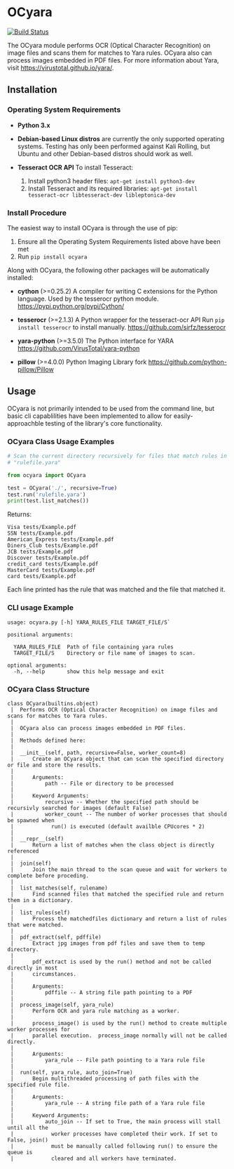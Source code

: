 # OCyara[![Build Status](https://travis-ci.org/bandrel/OCyara.svg?branch=master)](https://travis-ci.org/bandrel/OCyara)The OCyara module performs OCR (Optical Character Recognition) on imagefiles and scans them for matches to Yara rules.  OCyara also can processimages embedded in PDF files. For more information about Yara, visithttps://virustotal.github.io/yara/.## Installation### Operating System Requirements- **Python 3.x**- **Debian-based Linux distros** are currently the only supported  operating systems. Testing has only been performed against Kali  Rolling, but Ubuntu and other Debian-based distros should work as  well.- **Tesseract OCR API**  To install Tesseract:  1. Install python3 header files: `apt-get install python3-dev`  2. Install Tesseract and its required libraries:     `apt-get install tesseract-ocr libtesseract-dev libleptonica-dev`### Install ProcedureThe easiest way to install OCyara is through the use of pip:  1. Ensure all the Operating System Requirements listed above have been met  2. Run `pip install ocyara`Along with OCyara, the following other packages will be automaticallyinstalled: - **cython** (>=0.25.2) A compiler for writing C extensions for the   Python language. Used by the tesserocr python module.   https://pypi.python.org/pypi/Cython/ - **tesserocr** (>=2.1.3) A Python wrapper for the tesseract-ocr API   Run `pip install tesserocr` to install manually.   https://github.com/sirfz/tesserocr - **yara-python** (>=3.5.0) The Python interface for YARA   https://github.com/VirusTotal/yara-python - **pillow** (>=4.0.0) Python Imaging Library fork   https://github.com/python-pillow/Pillow## UsageOCyara is not primarily intended to be used from the command line, butbasic cli capablilities have been implemented to allow foreasily-approachble testing of the library's core functionality.### OCyara Class Usage Examples```python# Scan the current directory recursively for files that match rules in# "rulefile.yara"from ocyara import OCyaratest = OCyara('./', recursive=True)test.run('rulefile.yara')print(test.list_matches())```Returns:```Visa tests/Example.pdfSSN tests/Example.pdfAmerican_Express tests/Example.pdfDiners_Club tests/Example.pdfJCB tests/Example.pdfDiscover tests/Example.pdfcredit_card tests/Example.pdfMasterCard tests/Example.pdfcard tests/Example.pdf```Each line printed has the rule that was matched and the file thatmatched it.### CLI usage Example```usage: ocyara.py [-h] YARA_RULES_FILE TARGET_FILE/S`positional arguments:  YARA_RULES_FILE  Path of file containing yara rules  TARGET_FILE/S    Directory or file name of images to scan.optional arguments:  -h, --help       show this help message and exit```### OCyara Class Structure```class OCyara(builtins.object) |  Performs OCR (Optical Character Recognition) on image files and scans for matches to Yara rules. | |  OCyara also can process images embedded in PDF files. | |  Methods defined here: | |  __init__(self, path, recursive=False, worker_count=8) |      Create an OCyara object that can scan the specified directory or file and store the results. | |      Arguments: |          path -- File or directory to be processed | |      Keyword Arguments: |          recursive -- Whether the specified path should be recursivly searched for images (default False) |          worker_count -- The number of worker processes that should be spawned when |            run() is executed (default availble CPUcores * 2) | |  __repr__(self) |      Return a list of matches when the class object is directly referenced | |  join(self) |      Join the main thread to the scan queue and wait for workers to complete before proceding. | |  list_matches(self, rulename) |      Find scanned files that matched the specified rule and return them in a dictionary. | |  list_rules(self) |      Process the matchedfiles dictionary and return a list of rules that were matched. | |  pdf_extract(self, pdffile) |      Extract jpg images from pdf files and save them to temp directory. | |      pdf_extract is used by the run() method and not be called directly in most |      circumstances. | |      Arguments: |          pdffile -- A string file path pointing to a PDF | |  process_image(self, yara_rule) |      Perform OCR and yara rule matching as a worker. | |      process_image() is used by the run() method to create multiple worker processes for |      parallel execution.  process_image normally will not be called directly. | |      Arguments: |          yara_rule -- File path pointing to a Yara rule file | |  run(self, yara_rule, auto_join=True) |      Begin multithreaded processing of path files with the specified rule file. | |      Arguments: |          yara_rule -- A string file path of a Yara rule file | |      Keyword Arguments: |          auto_join -- If set to True, the main process will stall until all the |            worker processes have completed their work. If set to False, join() |            must be manually called following run() to ensure the queue is |            cleared and all workers have terminated.```